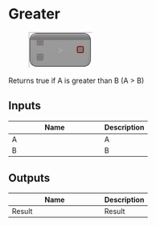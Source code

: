 # Greater

<div align="left" data-full-width="false"><figure><img src="../../../../.gitbook/assets/greater.png" alt=""><figcaption></figcaption></figure></div>

Returns true if A is greater than B (A > B)

## Inputs

<table><thead><tr><th width="170">Name</th><th>Description</th></tr></thead><tbody><tr><td>A</td><td>A</td></tr><tr><td>B</td><td>B</td></tr></tbody></table>

## Outputs

<table><thead><tr><th width="170">Name</th><th>Description</th></tr></thead><tbody><tr><td>Result</td><td>Result</td></tr></tbody></table>
